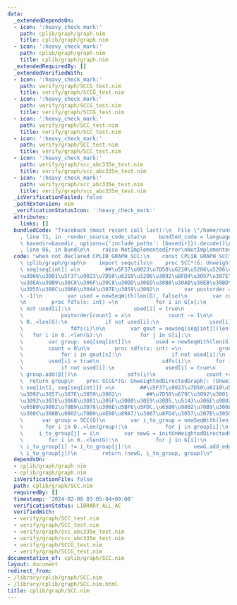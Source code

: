 ```yaml
---
data:
  _extendedDependsOn:
  - icon: ':heavy_check_mark:'
    path: cplib/graph/graph.nim
    title: cplib/graph/graph.nim
  - icon: ':heavy_check_mark:'
    path: cplib/graph/graph.nim
    title: cplib/graph/graph.nim
  _extendedRequiredBy: []
  _extendedVerifiedWith:
  - icon: ':heavy_check_mark:'
    path: verify/graph/SCCG_test.nim
    title: verify/graph/SCCG_test.nim
  - icon: ':heavy_check_mark:'
    path: verify/graph/SCCG_test.nim
    title: verify/graph/SCCG_test.nim
  - icon: ':heavy_check_mark:'
    path: verify/graph/SCC_test.nim
    title: verify/graph/SCC_test.nim
  - icon: ':heavy_check_mark:'
    path: verify/graph/SCC_test.nim
    title: verify/graph/SCC_test.nim
  - icon: ':heavy_check_mark:'
    path: verify/graph/scc_abc335e_test.nim
    title: verify/graph/scc_abc335e_test.nim
  - icon: ':heavy_check_mark:'
    path: verify/graph/scc_abc335e_test.nim
    title: verify/graph/scc_abc335e_test.nim
  _isVerificationFailed: false
  _pathExtension: nim
  _verificationStatusIcon: ':heavy_check_mark:'
  attributes:
    links: []
  bundledCode: "Traceback (most recent call last):\n  File \"/home/runner/.local/lib/python3.10/site-packages/onlinejudge_verify/documentation/build.py\"\
    , line 71, in _render_source_code_stat\n    bundled_code = language.bundle(stat.path,\
    \ basedir=basedir, options={'include_paths': [basedir]}).decode()\n  File \"/home/runner/.local/lib/python3.10/site-packages/onlinejudge_verify/languages/nim.py\"\
    , line 86, in bundle\n    raise NotImplementedError\nNotImplementedError\n"
  code: "when not declared CPLIB_GRAPH_SCC:\n    const CPLIB_GRAPH_SCC* = 1\n    import\
    \ cplib/graph/graph\n    import sequtils\n    proc SCC*(G: UnweightedDirectedGraph):\
    \ seq[seq[int]] =\n        ##\u5F37\u9023\u7D50\u6210\u5206\u5206\u89E3\u3092\u3057\
    \u3066\u3001\u5F37\u9023\u7D50\u6210\u5206\u3092\u8FD4\u3057\u307E\u3059\u3002\
    \u30EA\u30B9\u30C8\u306F\u30C8\u30DD\u30ED\u30B8\u30AB\u30EB\u30BD\u30FC\u30C8\
    \u3055\u308C\u3066\u3044\u307E\u3059\u3002\n        var postorder = newseqwith(len(G),\
    \ -1)\n        var used = newSeqWith(len(G), false)\n        var count = len(G)-1\n\
    \n        proc fdfs(x: int) =\n            for i in G[x]:\n                if\
    \ not used[i]:\n                    used[i] = true\n                    fdfs(i)\n\
    \            postorder[count] = x\n            count -= 1\n\n        for i in\
    \ 0..<len(G):\n            if not used[i]:\n                used[i] = true\n \
    \               fdfs(i)\n\n        var gout = newseq[seq[int]](len(G))\n     \
    \   for i in 0..<len(G):\n            for j in G[i]:\n                gout[j].add(i)\n\
    \        var group: seq[seq[int]]\n        used = newSeqWith(len(G), false)\n\
    \        count = 0\n\n        proc sdfs(x: int) =\n            group[count].add(x)\n\
    \            for i in gout[x]:\n                if not used[i]:\n            \
    \        used[i] = true\n                    sdfs(i)\n        for i in postorder:\n\
    \            if not used[i]:\n                used[i] = true\n               \
    \ group.add(@[])\n                sdfs(i)\n                count += 1\n      \
    \  return group\n    proc SCCG*(G: UnweightedDirectedGraph): (UnweightedDirectedGraph,\
    \ seq[int], seq[seq[int]]) =\n        ##\u5F37\u9023\u7D50\u6210\u5206\u5206\u89E3\
    \u3092\u3057\u307E\u3059\u3002\n        ##\u7D50\u679C\u3092\u3001(\u9802\u70B9\
    \u3092\u307E\u3068\u3081\u305F\u30B0\u30E9\u30D5,\u5143\u306E\u9802\u70B9\u2192\
    \u65B0\u9802\u70B9\u3078\u306E\u5BFE\u5FDC,\u65B0\u9802\u70B9\u306B\u542B\u307E\
    \u308C\u308B\u9802\u70B9\u4E00\u89A7)\u3067\u8FD4\u3057\u307E\u3059\u3002\n  \
    \      var group = SCC(G)\n        var i_to_group = newSeqWith(len(G), -1)\n \
    \       for i in 0..<len(group):\n            for j in group[i]:\n           \
    \     i_to_group[j] = i\n        var newG = initUnWeightedDirectedGraph(len(group))\n\
    \        for i in 0..<len(G):\n            for j in G[i]:\n                if\
    \ i_to_group[i] != i_to_group[j]:\n                    newG.add_edge(i_to_group[i],\
    \ i_to_group[j])\n        return (newG, i_to_group, group)\n"
  dependsOn:
  - cplib/graph/graph.nim
  - cplib/graph/graph.nim
  isVerificationFile: false
  path: cplib/graph/SCC.nim
  requiredBy: []
  timestamp: '2024-02-08 03:05:04+09:00'
  verificationStatus: LIBRARY_ALL_AC
  verifiedWith:
  - verify/graph/SCC_test.nim
  - verify/graph/SCC_test.nim
  - verify/graph/scc_abc335e_test.nim
  - verify/graph/scc_abc335e_test.nim
  - verify/graph/SCCG_test.nim
  - verify/graph/SCCG_test.nim
documentation_of: cplib/graph/SCC.nim
layout: document
redirect_from:
- /library/cplib/graph/SCC.nim
- /library/cplib/graph/SCC.nim.html
title: cplib/graph/SCC.nim
---
```

